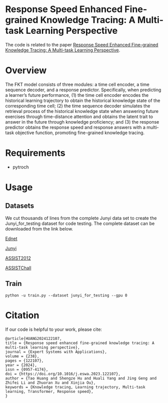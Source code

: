 # Response Speed Enhanced Fine-grained Knowledge Tracing: A Multi-task Learning Perspective
The code is related to the paper [Response Speed Enhanced Fine-grained Knowledge Tracing: A Multi-task Learning Perspective](https://www.sciencedirect.com/science/article/abs/pii/S095741742302609X).

# Overview

The FKT model consists of three modules: a time cell encoder, a time sequence decoder, and a response predictor. Specifically, when predicting a learner’s future performance, (1) the time cell encoder encodes the historical learning trajectory to obtain the historical knowledge state of the corresponding time cell; (2) the time sequence decoder simulates the retrieval process of the historical knowledge state when answering future exercises through time-distance attention and obtains the latent trait to answer in the future through knowledge proficiency; and (3) the response predictor obtains the response speed and response answers with a multi-task objective function, promoting fine-grained knowledge tracing.

# Requirements

- pytroch

# Usage

## Datasets
We cut thousands of lines from the complete Junyi data set to create the Junyi_for_testing dataset for code testing.
The complete dataset can be downloaded from the link below.

[Ednet](http://ednet-leaderboard.s3-website-ap-northeast-1.amazonaws.com/)

[Junyi](https://pslcdatashop.web.cmu.edu/DatasetInfo?datasetId=1198/)

[ASSIST2012](https://sites.google.com/site/assistmentsdata/2012-13-school-data-withaffect)

[ASSISTChall](https://sites.google.com/view/assistmentsdatamining/)

## Train
```
python -u train.py --dataset junyi_for_testing --gpu 0
```

# Citation
If our code is helpful to your work, please cite:
```
@article{HUANG2024122107,
title = {Response speed enhanced fine-grained knowledge tracing: A multi-task learning perspective},
journal = {Expert Systems with Applications},
volume = {238},
pages = {122107},
year = {2024},
issn = {0957-4174},
doi = {https://doi.org/10.1016/j.eswa.2023.122107},
author = {Tao Huang and Shengze Hu and Huali Yang and Jing Geng and Zhifei Li and Zhuoran Xu and Xinjia Ou},
keywords = {Knowledge tracing, Learning trajectory, Multi-task learning, Transformer, Response speed},
}
```
